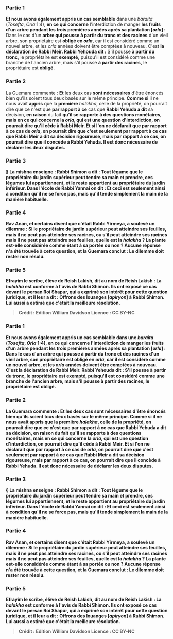 
### Partie 1
<b>Et nous avons également appris un cas semblable</b> dans une <i>baraita</i> (<i>Tosefta</i>, <i>Orla</i> 1:4), <b>en ce qui concerne</b> l'interdiction de manger <b>les fruits d'un arbre pendant les trois premières années après sa plantation [<i>orla</i>] : </b> Dans le cas d'un <b>arbre qui pousse à partir du tronc et des racines</b> d'un vieil arbre, son propriétaire est <b>obligé en <i>orla</i>,</b> car il est considéré comme un nouvel arbre, et les <i>orla</i> années doivent être comptées à nouveau. C'est <b>la déclaration de Rabbi Meir. Rabbi Yehouda dit :</b> S'il pousse <b>à partir du tronc,</b> le propriétaire est <b>exempté,</b> puisqu'il est considéré comme une branche de l'ancien arbre, mais s'il pousse <b>à partir des racines,</b> le propriétaire est <b>obligé.</b>

### Partie 2
La Guemara commente : <b>Et</b> les deux cas <b>sont nécessaires</b> d'être énoncés bien qu'ils soient tous deux basés sur le même principe. <b>Comme si</b> il ne nous avait <b>appris</b> que la <b>première</b> <i>halakha</i>, celle de la propriété, on pourrait dire que ce n'est que <b>par rapport à ce</b> cas que <b>Rabbi Yehuda a dit</b> sa décision, <b>en raison</b> du fait <b>qu'il se rapporte à des <b>questions monétaires, mais en ce qui concerne la <i>orla</i>, qui est</b> une question d'<b>interdiction,</b> on pourrait <b>dire</b> qu'il <b>cède à Rabbi Meir. Et si l'on ne déclarait</b> que <b>par rapport à ce</b> cas de <i>orla</i>, on pourrait dire que c'est seulement <b>par rapport à ce</b> cas que <b>Rabbi Meir a dit</b> sa décision rigoureuse, <b>mais par rapport à ce</b> cas, on pourrait <b>dire</b> que <b>il concède à Rabbi Yehuda.</b> Il est donc <b>nécessaire</b> de déclarer les deux disputes.

### Partie 3
§ La mishna enseigne : <b>Rabbi Shimon a dit : Tout</b> légume <b>que le</b> propriétaire du <b>jardin supérieur</b> <b>peut tendre</b> sa main et prendre, ces légumes lui appartiennent, et le reste appartient au propriétaire du jardin inférieur. Dans <b>l'école de Rabbi Yannai on dit : Et</b> ceci est seulement ainsi <b>à condition qu'il ne se force pas</b>, mais qu'il tende simplement la main de la manière habituelle.

### Partie 4
<b>Rav Anan, et certains disent</b> que c'était <b>Rabbi Yirmeya, a soulevé un dilemme :</b> Si le propriétaire du jardin supérieur peut <b>atteindre ses feuilles, mais</b> il <b>ne peut pas atteindre ses racines,</b> ou s'il peut <b>atteindre ses racines mais</b> il <b>ne peut pas atteindre ses feuilles, quelle</b> est la <i>halakha</i> ? La plante est-elle considérée comme étant à sa portée ou non ? Aucune réponse n'a été trouvée à cette question, et la Guemara conclut : Le dilemme <b>doit rester</b> non résolu.

### Partie 5
<b>Efrayim le scribe, élève de Reish Lakish, dit au nom de Reish Lakish :</b> La <b><i>halakha</i></b> est <b>conforme</b> à l'avis de <b>Rabbi Shimon. Ils ont exposé</b> ce cas <b>devant</b> le persan <b>Roi Shapur,</b> qui a exprimé son intérêt pour cette question juridique, et <b>il leur a dit : Offrons des louanges [<i>apiryon</i>] à Rabbi Shimon.</b> Lui aussi a estimé que c'était la meilleure résolution.

>Crédit : Edition William Davidson
>Licence : CC BY-NC
### Partie 1
<b>Et nous avons également appris un cas semblable</b> dans une <i>baraita</i> (<i>Tosefta</i>, <i>Orla</i> 1:4), <b>en ce qui concerne</b> l'interdiction de manger <b>les fruits d'un arbre pendant les trois premières années après sa plantation [<i>orla</i>] : </b> Dans le cas d'un <b>arbre qui pousse à partir du tronc et des racines</b> d'un vieil arbre, son propriétaire est <b>obligé en <i>orla</i>,</b> car il est considéré comme un nouvel arbre, et les <i>orla</i> années doivent être comptées à nouveau. C'est <b>la déclaration de Rabbi Meir. Rabbi Yehouda dit :</b> S'il pousse <b>à partir du tronc,</b> le propriétaire est <b>exempté,</b> puisqu'il est considéré comme une branche de l'ancien arbre, mais s'il pousse <b>à partir des racines,</b> le propriétaire est <b>obligé.</b>

### Partie 2
La Guemara commente : <b>Et</b> les deux cas <b>sont nécessaires</b> d'être énoncés bien qu'ils soient tous deux basés sur le même principe. <b>Comme si</b> il ne nous avait <b>appris</b> que la <b>première</b> <i>halakha</i>, celle de la propriété, on pourrait dire que ce n'est que <b>par rapport à ce</b> cas que <b>Rabbi Yehuda a dit</b> sa décision, <b>en raison</b> du fait <b>qu'il se rapporte à des <b>questions monétaires, mais en ce qui concerne la <i>orla</i>, qui est</b> une question d'<b>interdiction,</b> on pourrait <b>dire</b> qu'il <b>cède à Rabbi Meir. Et si l'on ne déclarait</b> que <b>par rapport à ce</b> cas de <i>orla</i>, on pourrait dire que c'est seulement <b>par rapport à ce</b> cas que <b>Rabbi Meir a dit</b> sa décision rigoureuse, <b>mais par rapport à ce</b> cas, on pourrait <b>dire</b> que <b>il concède à Rabbi Yehuda.</b> Il est donc <b>nécessaire</b> de déclarer les deux disputes.

### Partie 3
§ La mishna enseigne : <b>Rabbi Shimon a dit : Tout</b> légume <b>que le</b> propriétaire du <b>jardin supérieur</b> <b>peut tendre</b> sa main et prendre, ces légumes lui appartiennent, et le reste appartient au propriétaire du jardin inférieur. Dans <b>l'école de Rabbi Yannai on dit : Et</b> ceci est seulement ainsi <b>à condition qu'il ne se force pas</b>, mais qu'il tende simplement la main de la manière habituelle.

### Partie 4
<b>Rav Anan, et certains disent</b> que c'était <b>Rabbi Yirmeya, a soulevé un dilemme :</b> Si le propriétaire du jardin supérieur peut <b>atteindre ses feuilles, mais</b> il <b>ne peut pas atteindre ses racines,</b> ou s'il peut <b>atteindre ses racines mais</b> il <b>ne peut pas atteindre ses feuilles, quelle</b> est la <i>halakha</i> ? La plante est-elle considérée comme étant à sa portée ou non ? Aucune réponse n'a été trouvée à cette question, et la Guemara conclut : Le dilemme <b>doit rester</b> non résolu.

### Partie 5
<b>Efrayim le scribe, élève de Reish Lakish, dit au nom de Reish Lakish :</b> La <b><i>halakha</i></b> est <b>conforme</b> à l'avis de <b>Rabbi Shimon. Ils ont exposé</b> ce cas <b>devant</b> le persan <b>Roi Shapur,</b> qui a exprimé son intérêt pour cette question juridique, et <b>il leur a dit : Offrons des louanges [<i>apiryon</i>] à Rabbi Shimon.</b> Lui aussi a estimé que c'était la meilleure résolution.

>Crédit : Edition William Davidson
>Licence : CC BY-NC
